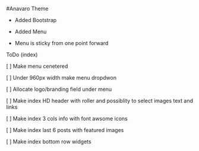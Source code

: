 #Anavaro Theme

- Added Bootstrap

- Added Menu 

- Menu is sticky from one point forward

ToDo (index)

[ ] Make menu cenetered

[ ] Under 960px width make menu dropdwon

[ ] Allocate logo/branding field under menu

[ ] Make index HD header with roller and possiblity to select images text and links

[ ] Make index 3 cols info with font awsome icons

[ ] Make index last 6 posts with featured images

[ ] Make index bottom row widgets

